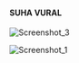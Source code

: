 #### SUHA VURAL ####


![Screenshot_3](https://github.com/suhavural/Patika_Week_4/assets/77546710/4a329ad7-e088-455a-865a-2d85566eb6de)

![Screenshot_1](https://github.com/suhavural/Patika_Week_4/assets/77546710/e448b685-2fb5-4b2f-b6b2-db9f2ed2c589)
